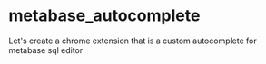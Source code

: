 # metabase_autocomplete
Let's create a chrome extension that is a custom autocomplete for metabase sql editor
